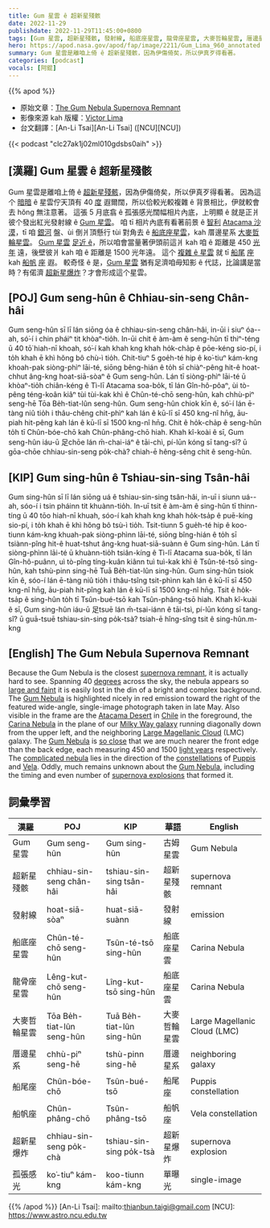 ```yaml
---
title: Gum 星雲 ê 超新星殘骸
date: 2022-11-29
publishdate: 2022-11-29T11:45:00+0800
tags: [Gum 星雲, 超新星殘骸, 發射線, 船底座星雲, 龍骨座星雲, 大麥哲輪星雲, 厝邊星系, 船尾座, 船帆座, 超新星爆炸, 孤張感光]
hero: https://apod.nasa.gov/apod/fap/image/2211/Gum_Lima_960_annotated.jpg
summary: Gum 星雲是離咱上倚 ê 超新星殘骸，因為伊傷倚矣，所以伊真歹得看著。
categories: [podcast]
vocals: [阿錕]
---
```


{{% apod %}}

- 原始文章：[The Gum Nebula Supernova Remnant](https://apod.nasa.gov/apod/ap221129.html)
- 影像來源 kah 版權：[Victor Lima](https://www.instagram.com/victorlimaphoto/)
- 台文翻譯：[An-Li Tsai][An-Li Tsai] ([NCU][NCU])

{{< podcast "clc27ak1j02ml010gdsbs0aih" >}}

## [漢羅] Gum 星雲 ê 超新星殘骸
Gum 星雲是離咱上倚 ê [超新星殘骸][supernova remnant]，因為伊傷倚矣，所以伊真歹得看著。
因為這个 [暗暗][large and faint] ê 星雲佇天頂有 40 [度][degrees] 遐爾闊，所以佮較光較複雜 ê 背景相比，伊就較會去 hŏng 無注意著。
這張 5 月底翕 ê 孤張感光闊幅相片內底，上明顯 ê 就是正爿彼个發出紅光發射線 ê [Gum 星雲][Gum Nebula 1]。
咱 tī 相片內底有看著前景 ê [智利][Chile] [Atacama 沙漠][Atacama Desert]，tī 咱 [銀河][Milky Way galaxy t] 盤、ùi 倒爿頂懸行 tùi 對角去 ê [船底座星雲][Carina Nebula t]，kah 厝邊星系 [大麥哲輪星雲][Large Magellanic Cloud]。
[Gum 星雲][Gum Nebula 2] [足近 ê][so close]，所以咱會當量著伊頭前這爿 kah 咱 ê 距離是 450 [光年][light years] 遠，後壁彼爿 kah 咱 ê 距離是 1500 光年遠。
這个 [複雜 ê 星雲][complicated nebula] 就 tī [船尾][Puppis] [座][constellations] kah [船帆][Vela] [座][constellations] 遐。
較奇怪 ê 是，[Gum 星雲][Gum Nebula 3] 猶有足濟咱毋知影 ê 代誌，比論講是當時？有偌濟 [超新星爆炸][supernova explosions]？才會形成這个星雲。

## [POJ] Gum seng-hûn ê Chhiau-sin-seng Chân-hâi
Gum seng-hûn sī lī lán siōng óa ê chhiau-sin-seng chân-hâi, in-ūi i siuⁿ óa--ah, só͘-í i chin pháiⁿ tit khòaⁿ-tio̍h.
In-ūi chit ê àm-àm ê seng-hûn tī thiⁿ-téng ū 40 tō͘ hiah-nī khoah, só͘-í kah khah kng khah ho̍k-cha̍p ê pōe-kéng sio-pí, i to̍h khah ē khì hŏng bô chù-ì tio̍h.
Chit-tiuⁿ 5 goe̍h-té hip ê ko͘-tiuⁿ kám-kng khoah-pak siòng-phìⁿ lāi-té, siōng bêng-hián ê to̍h sī chiàⁿ-pêng hit-ê hoat-chhut âng-kng hoat-siā-sòaⁿ ê Gum seng-hûn.
Lán tī siòng-phìⁿ lāi-té ū khòaⁿ-tio̍h chiân-kéng ê Tì-lī Atacama soa-bo̍k, tī lán Gîn-hô-pôaⁿ, ùi tò-pêng téng-koân kiâⁿ tùi tùi-kak khì ê Chûn-té-chō seng-hûn, kah chhù-piⁿ seng-hē Tōa Be̍h-tiat-lûn seng-hûn.
Gum seng-hûn chiok kīn ê, só͘-í lán ē-tàng niû tio̍h i thâu-chêng chit-phìⁿ kah lán ê kū-lī sī 450 kng-nî hn̄g, āu-piah hit-pêng kah lán ê kū-lī sī 1500 kng-nî hn̄g.
Chit ê ho̍k-cha̍p ê seng-hûn to̍h tī Chûn-bóe-chō kah Chûn-phâng-chō hiah.
Khah kî-koài ê sī, Gum seng-hûn iáu-ū 足chōe lán m̄-chai-iáⁿ ê tāi-chì, pí-lūn kóng sī tang-sî? ū gōa-chōe chhiau-sin-seng po̍k-chà? chiah-ē hêng-sêng chit ê seng-hûn.


## [KIP] Gum sing-hûn ê Tshiau-sin-sing Tsân-hâi
Gum sing-hûn sī lī lán siōng uá ê tshiau-sin-sing tsân-hâi, in-uī i siunn uá--ah, sóo-í i tsin pháinn tit khuànn-tio̍h.
In-uī tsit ê àm-àm ê sing-hûn tī thinn-tíng ū 40 tōo hiah-nī khuah, sóo-í kah khah kng khah ho̍k-tsa̍p ê puē-kíng sio-pí, i to̍h khah ē khì hŏng bô tsù-ì tio̍h.
Tsit-tiunn 5 gue̍h-té hip ê koo-tiunn kám-kng khuah-pak siòng-phìnn lāi-té, siōng bîng-hián ê to̍h sī tsiànn-pîng hit-ê huat-tshut âng-kng huat-siā-suànn ê Gum sing-hûn.
Lán tī siòng-phìnn lāi-té ū khuànn-tio̍h tsiân-kíng ê Tì-lī Atacama sua-bo̍k, tī lán Gîn-hô-puânn, uì tò-pîng tíng-kuân kiânn tuì tuì-kak khì ê Tsûn-té-tsō sing-hûn, kah tshù-pinn sing-hē Tuā Be̍h-tiat-lûn sing-hûn.
Gum sing-hûn tsiok kīn ê, sóo-í lán ē-tàng niû tio̍h i thâu-tsîng tsit-phìnn kah lán ê kū-lī sī 450 kng-nî hn̄g, āu-piah hit-pîng kah lán ê kū-lī sī 1500 kng-nî hn̄g.
Tsit ê ho̍k-tsa̍p ê sing-hûn to̍h tī Tsûn-bué-tsō kah Tsûn-phâng-tsō hiah.
Khah kî-kuài ê sī, Gum sing-hûn iáu-ū 足tsuē lán m̄-tsai-iánn ê tāi-tsì, pí-lūn kóng sī tang-sî? ū guā-tsuē tshiau-sin-sing po̍k-tsà? tsiah-ē hîng-sîng tsit ê sing-hûn.m-kng

## [English] The Gum Nebula Supernova Remnant
Because the Gum Nebula is the closest [supernova remnant][supernova remnant], it is actually hard to see.
Spanning 40 [degrees][degrees] across the sky, the nebula appears so [large and faint][large and faint] it is easily lost in the din of a bright and complex background.
The [Gum Nebula][Gum Nebula 1] is highlighted nicely in red emission toward the right of the featured wide-angle, single-image photograph taken in late May.
Also visible in the frame are the [Atacama Desert][Atacama Desert] in [Chile][Chile] in the foreground, the [Carina Nebula][Carina Nebula e] in the plane of our [Milky Way galaxy][Milky Way galaxy e] running diagonally down from the upper left, and the neighboring [Large Magellanic Cloud][Large Magellanic Cloud] (LMC) galaxy.
The [Gum Nebula][Gum Nebula 2] is [so close][so close] that we are much nearer the front edge than the back edge, each measuring 450 and 1500 [light years][light years] respectively.
The [complicated nebula][complicated nebula] lies in the direction of the [constellations][constellations] of [Puppis][Puppis] and [Vela][Vela].
Oddly, much remains unknown about the [Gum Nebula][Gum Nebula 3], including the timing and even number of [supernova explosions][supernova explosions] that formed it.

## 詞彙學習

|漢羅|POJ|KIP|華語|English|
|-|-|-|-|-|
|Gum 星雲|Gum seng-hûn|Gum sing-hûn|古姆星雲|Gum Nebula|
|超新星殘骸|chhiau-sin-seng chân-hâi|tshiau-sin-sing tsân-hâi|超新星殘骸|supernova remnant|
|發射線|hoat-siā-sòaⁿ|huat-siā-suànn|發射線|emission|
|船底座星雲|Chûn-té-chō seng-hûn|Tsûn-té-tsō sing-hûn|船底座星雲|Carina Nebula|
|龍骨座星雲|Lêng-kut-chō seng-hûn|Lîng-kut-tsō sing-hûn|船底座星雲|Carina Nebula|
|大麥哲輪星雲|Tōa Be̍h-tiat-lûn seng-hûn|Tuā Be̍h-tiat-lûn sing-hûn|大麥哲輪星雲|Large Magellanic Cloud (LMC)|
|厝邊星系|chhù-piⁿ seng-hē|tshù-pinn sing-hē|厝邊星系|neighboring galaxy|
|船尾座|Chûn-bóe-chō|Tsûn-bué-tsō|船尾座|Puppis constellation|
|船帆座|Chûn-phâng-chō|Tsûn-phâng-tsō|船帆座|Vela constellation|
|超新星爆炸|chhiau-sin-seng po̍k-chà|tshiau-sin-sing po̍k-tsà|超新星爆炸|supernova explosion|
|孤張感光|ko͘-tiuⁿ kám-kng|koo-tiunn kám-kng|單曝光|single-image|

{{% /apod %}}
[An-Li Tsai]: mailto:thianbun.taigi@gmail.com
[NCU]: https://www.astro.ncu.edu.tw

[copyright]: https://apod.nasa.gov/apod/fap/lib/about_apod.html#srapply
[License]: https://creativecommons.org/licenses/by/2.0/

[supernova remnant]:https://apod.nasa.gov/apod/supernova_remnants.html
[degrees]:https://angle-meter.github.io/
[large and faint]:https://apod.nasa.gov/apod/ap000412.html
[Gum Nebula 1]:https://apod.nasa.gov/apod/ap180524.html
[Atacama Desert]:https://youtu.be/o5JfmFSBDgE
[Chile]:https://en.wikipedia.org/wiki/Chile
[Carina Nebula e]:https://apod.nasa.gov/apod/ap220425.html
[Carina Nebula t]:https://apod.tw/daily/20220425/
[Milky Way galaxy e]:https://apod.nasa.gov/apod/ap220817.html
[Milky Way galaxy t]:https://apod.tw/daily/20220817/
[Large Magellanic Cloud]:https://apod.nasa.gov/apod/ap190905.html
[Gum Nebula 2]:https://en.wikipedia.org/wiki/Gum_Nebula
[so close]:https://live.staticflickr.com/8623/16525162295_6d833e5c55_b.jpg
[light years]:https://chandra.harvard.edu/photo/cosmic_distance.html
[complicated nebula]:https://ui.adsabs.harvard.edu/abs/1993A%26A...280..231S/abstract
[constellations]:https://en.wikipedia.org/wiki/Constellation
[Puppis]:https://en.wikipedia.org/wiki/Puppis
[Vela]:https://chandra.harvard.edu/photo/constellations/vela.html
[Gum Nebula 3]:https://ui.adsabs.harvard.edu/abs/1976ApJ...206..679R/abstract
[supernova explosions]:https://spaceplace.nasa.gov/supernova/en/
